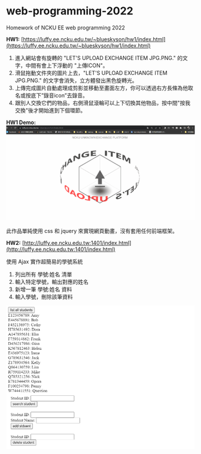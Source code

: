 # web-programming-2022
Homework of NCKU EE web programming 2022

**HW1:** [https://luffy.ee.ncku.edu.tw/~blueskyson/hw1/index.html](https://luffy.ee.ncku.edu.tw/~blueskyson/hw1/index.html)
1. 進入網站會有旋轉的 "LET'S UPLOAD EXCHANGE ITEM JPG.PNG." 的文字，中間有會上下浮動的 "上傳ICON"。
2. 滑鼠拖動文件夾的圖片上去，"LET'S UPLOAD EXCHANGE ITEM JPG.PNG." 的文字會消失，立方體發出黑色旋轉光。
3. 上傳完成圖片自動處理成剪影並移動至畫面左方，你可以透過右方長條為他取名或按底下”錄音icon”去錄音。
4. 跟別人交換它們的物品，右側滑鼠滾輪可以上下切換其他物品，按中間"按我交換"後才開始進到下個環節。

**HW1 Demo:**
![](./images/hw1_demo.gif)

此作品單純使用 css 和 jquery 來實現網頁動畫，沒有套用任何前端框架。


**HW2:** [http://luffy.ee.ncku.edu.tw:1401/index.html](http://luffy.ee.ncku.edu.tw:1401/index.html)

使用 Ajax 實作超簡易的學號系統

1. 列出所有 學號:姓名 清單
2. 輸入特定學號，輸出對應的姓名
3. 新增一筆 學號:姓名 資料
4. 輸入學號，刪除該筆資料

![](./images/hw2_demo.png)
